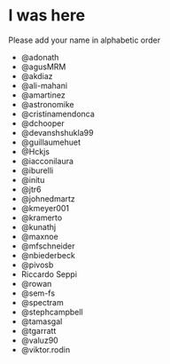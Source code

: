 # I was here

Please add your name in alphabetic order


* @adonath
* @agusMRM
* @akdiaz
* @ali-mahani 
* @amartinez
* @astronomike
* @cristinamendonca
* @dchooper
* @devanshshukla99
* @guillaumehuet
* @Hckjs
* @iacconilaura
* @iburelli
* @initu
* @jtr6
* @johnedmartz
* @kmeyer001
* @kramerto
* @kunathj
* @maxnoe
* @mfschneider
* @nbiederbeck
* @pivosb 
* Riccardo Seppi
* @rowan
* @sem-fs
* @spectram
* @stephcampbell 
* @tamasgal
* @tgarratt
* @valuz90
* @viktor.rodin

